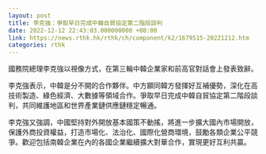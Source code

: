 ```yaml
---
layout: post
title: 李克強：爭取早日完成中韓自貿協定第二階段談判
date: 2022-12-12 22:43:03.000000000 +08:00
link: https://news.rthk.hk/rthk/ch/component/k2/1679515-20221212.htm
categories: rthk
---
```


國務院總理李克強以視像方式，在第三輪中韓企業家和前高官對話會上發表致辭。 

李克強表示，中韓是分不開的合作夥伴。中方願同韓方發揮好互補優勢，深化在高技術製造、綠色經濟、大數據等領域合作。爭取早日完成中韓自貿協定第二階段談判，共同維護地區和世界產業鏈供應鏈穩定暢通。 

李克強又強調，中國堅持對外開放基本國策不動搖，將進一步擴大國內市場開放，保護外商投資權益，打造市場化、法治化、國際化營商環境，鼓勵各類企業公平競爭。歡迎包括南韓企業在內的各國企業繼續擴大對華合作，實現更好互利共贏。
